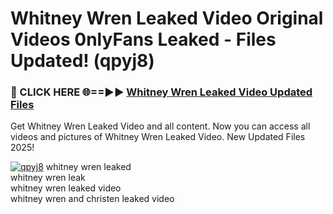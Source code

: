# Whitney Wren Leaked Video Original Videos 0nlyFans Leaked - Files Updated! (qpyj8)

<h3>🔴 CLICK HERE 🌐==►► <a href="https://tinyurl.com/2wckxsce" rel="nofollow">Whitney Wren Leaked Video Updated Files</a></h3>

Get Whitney Wren Leaked Video and all content. Now you can access all videos and pictures of Whitney Wren Leaked Video. New Updated Files 2025!

[![qpyj8](https://i.imgur.com/AFduVYN.gif)](https://tinyurl.com/2wckxsce)
whitney wren leaked<br>
whitney wren leak<br>
whitney wren leaked video<br>
whitney wren and christen leaked video